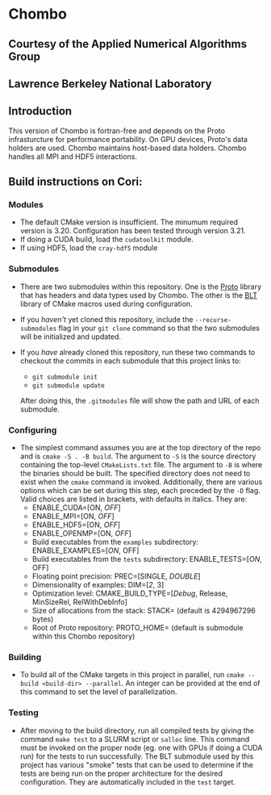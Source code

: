 # Chombo
## Courtesy of the Applied Numerical Algorithms Group
## Lawrence Berkeley National Laboratory

## Introduction
This version of Chombo is fortran-free and depends on the Proto infrasturcture  for performance portability.
On GPU devices, Proto's data holders are used.  Chombo maintains host-based data holders.   Chombo 
handles all MPI and HDF5 interactions.

## Build instructions on Cori:
### Modules
* The default CMake version is insufficient. The minumum required version is 3.20. Configuration has been tested through version 3.21.
* If doing a CUDA build, load the `cudatoolkit` module.
* If using HDF5, load the `cray-hdf5` module

### Submodules
* There are two submodules within this repository. One is the [Proto](https://github.com/applied-numerical-algorithms-group-lbnl/proto_import) library that has headers and data types used by Chombo. The other is the [BLT](https://github.com/LLNL/blt) library of CMake macros used during configuration.
* If you *haven't* yet cloned this repository, include the `--recurse-submodules` flag in your `git clone` command so that the two submodules will be initialized and updated.
* If you *have* already cloned this repository, run these two commands to checkout the commits in each submodule that this project links to:
   - `git submodule init`
   - `git submodule update`
   
   After doing this, the `.gitmodules` file will show the path and URL of each submodule.

### Configuring
* The simplest command assumes you are at the top directory of the repo and is `cmake -S . -B build`. The argument to `-S` is the source directory containing the top-level `CMakeLists.txt` file. The argument to `-B` is where the binaries should be built. The specified directory does not need to exist when the `cmake` command is invoked. Additionally, there are various options which can be set during this step, each preceded by the `-D` flag. Valid choices are listed in brackets, with defaults in italics. They are:
   - ENABLE_CUDA=\[ON, *OFF*\]
   - ENABLE_MPI=\[ON, *OFF*\]
   - ENABLE_HDF5=\[ON, *OFF*\]
   - ENABLE_OPENMP=\[ON, *OFF*\]
   - Build executables from the `examples` subdirectory: ENABLE_EXAMPLES=\[*ON*, OFF\]
   - Build executables from the `tests` subdirectory: ENABLE_TESTS=\[*ON*, OFF\]
   - Floating point precision: PREC=\[SINGLE, *DOUBLE*\]
   - Dimensionality of examples: DIM=\[*2*, 3\]
   - Optimization level: CMAKE_BUILD_TYPE=\[*Debug*, Release, MinSizeRel, RelWithDebInfo\]
   - Size of allocations from the stack: STACK=<int> (default is 4294967296 bytes)
   - Root of Proto repository: PROTO_HOME=<path> (default is submodule within this Chombo repository)
   
### Building
* To build all of the CMake targets in this project in parallel, run `cmake --build <build-dir> --parallel`. An integer can be provided at the end of this command to set the level of parallelization.
   
### Testing
* After moving to the build directory, run all compiled tests by giving the command `make test` to a SLURM script or `salloc` line. This command must be invoked on the proper node (eg. one with GPUs if doing a CUDA run) for the tests to run successfully. The BLT submodule used by this project has various "smoke" tests that can be used to determine if the tests are being run on the proper architecture for the desired configuration. They are automatically included in the `test` target.
